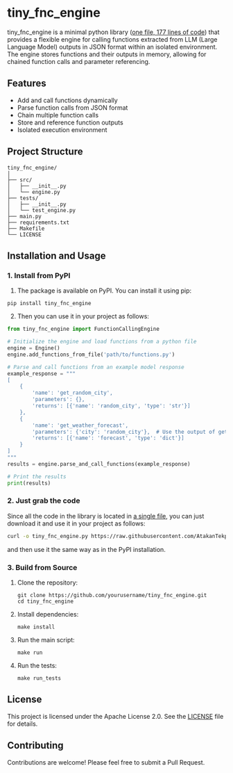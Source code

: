 # tiny_fnc_engine

tiny_fnc_engine is a minimal python library ([one file, 177 lines of code](https://github.com/AtakanTekparmak/tiny_fnc_engine/blob/main/src/engine.py)) that provides a flexible engine for calling functions extracted from LLM (Large Language Model) outputs in JSON format within an isolated environment. The engine stores functions and their outputs in memory, allowing for chained function calls and parameter referencing.

## Features

- Add and call functions dynamically
- Parse function calls from JSON format
- Chain multiple function calls
- Store and reference function outputs
- Isolated execution environment

## Project Structure

```
tiny_fnc_engine/
│
├── src/
│   ├── __init__.py
│   └── engine.py
├── tests/
│   ├── __init__.py
│   └── test_engine.py
├── main.py
├── requirements.txt
├── Makefile
└── LICENSE
```

## Installation and Usage

### 1. Install from PyPI

1. The package is available on PyPI. You can install it using pip:
```
pip install tiny_fnc_engine
```
2. Then you can use it in your project as follows:
```python
from tiny_fnc_engine import FunctionCallingEngine

# Initialize the engine and load functions from a python file
engine = Engine()
engine.add_functions_from_file('path/to/functions.py')

# Parse and call functions from an example model response
example_response = """
[
    {
        'name': 'get_random_city',
        'parameters': {},
        'returns': [{'name': 'random_city', 'type': 'str'}]
    },
    {
        'name': 'get_weather_forecast',
        'parameters': {'city': 'random_city'},  # Use the output of get_random_city
        'returns': [{'name': 'forecast', 'type': 'dict'}]
    }
]
"""
results = engine.parse_and_call_functions(example_response)

# Print the results
print(results)
```

### 2. Just grab the code

Since all the code in the library is located in [a single file](https://github.com/AtakanTekparmak/tiny_fnc_engine/blob/main/src/engine.py), you can just download it and use it in your project as follows:
```bash
curl -o tiny_fnc_engine.py https://raw.githubusercontent.com/AtakanTekparmak/tiny_fnc_engine/main/src/engine.py
```
and then use it the same way as in the PyPI installation.

### 3. Build from Source
1. Clone the repository:
   ```
   git clone https://github.com/yourusername/tiny_fnc_engine.git
   cd tiny_fnc_engine
   ```

2. Install dependencies:
   ```
   make install
   ```

3. Run the main script:
    ```
    make run
    ```

4. Run the tests:
    ```
    make run_tests
    ```

## License

This project is licensed under the Apache License 2.0. See the [LICENSE](LICENSE) file for details.

## Contributing

Contributions are welcome! Please feel free to submit a Pull Request.